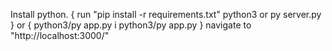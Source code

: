 Install python.
{
run "pip install -r requirements.txt"
python3 or py server.py
}
or
{
python3/py app.py i
python3/py app.py
}
navigate to "http://localhost:3000/"
